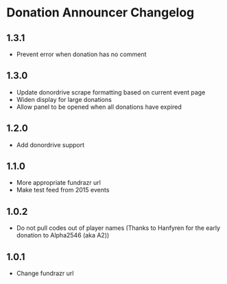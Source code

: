 # Donation Announcer Changelog

## 1.3.1

- Prevent error when donation has no comment

## 1.3.0

- Update donordrive scrape formatting based on current event page
- Widen display for large donations
- Allow panel to be opened when all donations have expired

## 1.2.0

- Add donordrive support

## 1.1.0

- More appropriate fundrazr url
- Make test feed from 2015 events

## 1.0.2

- Do not pull codes out of player names (Thanks to Hanfyren for the early donation to Alpha2546 (aka A2))

## 1.0.1

- Change fundrazr url
